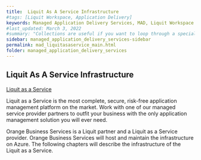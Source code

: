 ```yaml
---
title:  Liquit As A Service Infrastructure
#tags: [Liquit Workspace, Application Delivery]
keywords: Managed Application Delivery Services, MAD, Liquit Workspace
#last_updated: March 3, 2022
#summary: "Collections are useful if you want to loop through a special folder of pages that you make available in a content API. You could also use collections if you have a set of articles that you want to treat differently from the other content, with a different layout or format."
sidebar: managed_application_delivery_services-sidebar
permalink: mad_liquitasaservice_main.html
folder: managed_application_delivery_services
---
```


## Liquit As A Service Infrastructure

[Liquit as a Service](https://www.liquit.com/platform/liquit-as-a-service/)

Liquit as a Service is the most complete, secure, risk-free application management platform on the market. Work with one of our managed service provider partners to outfit your business with the only application management solution you will ever need.

Orange Business Services is a Liquit partner and a Liquit as a Service provider. Orange Business Services will host and maintain the infrastructure on Azure. The following chapters will describe the infrastructure of the Liquit as a Service.
